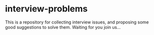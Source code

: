 interview-problems
==================

This is  a repository for collecting interview issues, and proposing some good suggestions to solve them. Waiting for you join us...